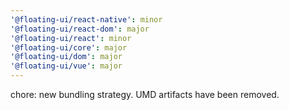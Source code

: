 ```yaml
---
'@floating-ui/react-native': minor
'@floating-ui/react-dom': major
'@floating-ui/react': minor
'@floating-ui/core': major
'@floating-ui/dom': major
'@floating-ui/vue': major
---
```


chore: new bundling strategy. UMD artifacts have been removed.
